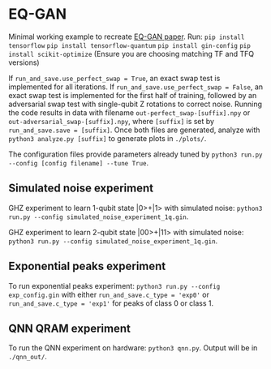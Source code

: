# EQ-GAN
Minimal working example to recreate [EQ-GAN paper](https://arxiv.org/abs/2105.00080). Run:
`pip install tensorflow`
`pip install tensorflow-quantum`
`pip install gin-config`
`pip install scikit-optimize`
(Ensure you are choosing matching TF and TFQ versions)


If `run_and_save.use_perfect_swap = True`, an exact swap test is implemented for all iterations. If `run_and_save.use_perfect_swap = False`, an exact swap test is implemented for the first half of training, followed by an adversarial swap test with single-qubit Z rotations to correct noise. Running the code results in data with filename `out-perfect_swap-[suffix].npy` or `out-adversarial_swap-[suffix].npy`, where `[suffix]` is set by `run_and_save.save = [suffix]`. Once both files are generated, analyze with `python3 analyze.py [suffix]` to generate plots in `./plots/`.

The configuration files provide parameters already tuned by `python3 run.py --config [config filename] --tune True`.

## Simulated noise experiment

GHZ experiment to learn 1-qubit state |0>+|1> with simulated noise: `python3 run.py --config simulated_noise_experiment_1q.gin`.

GHZ experiment to learn 2-qubit state |00>+|11> with simulated noise: `python3 run.py --config simulated_noise_experiment_1q.gin`.

## Exponential peaks experiment

To run exponential peaks experiment: `python3 run.py --config exp_config.gin` with either `run_and_save.c_type = 'exp0'` or `run_and_save.c_type = 'exp1'` for peaks of class 0 or class 1.

## QNN QRAM experiment

To run the QNN experiment on hardware: `python3 qnn.py`. Output will be in `./qnn_out/`.